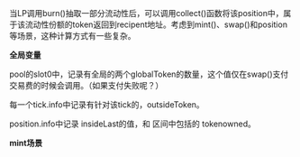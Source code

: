 当LP调用burn()抽取一部分流动性后，可以调用collect()函数将该position中，属于该流动性份额的token返回到recipent地址。考虑到mint()、swap()和position等场景，这种计算方式有一些复杂。

**全局变量**

pool的slot0中，记录有全局的两个globalToken的数量，这个值仅在swap()支付交易费的时候会调用。（如果支付失败呢？）

每一个tick.info中记录有针对该tick的，outsideToken。

position.info中记录 insideLast的值，和 区间中包括的 tokenowned。

**mint场景**

